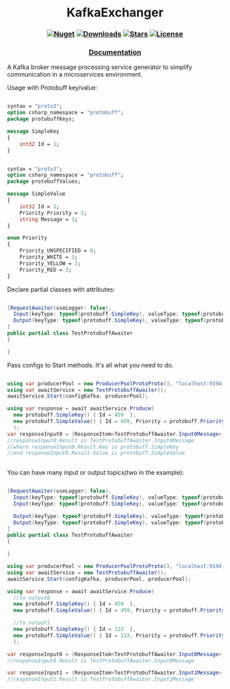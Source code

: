 <h1 align="center">
  <a>KafkaExchanger</a>
</h1>

<h3 align="center">

  [![Nuget](https://img.shields.io/nuget/v/KafkaExchanger?logo=KafkaExchanger)](https://www.nuget.org/packages/KafkaExchanger/)
  [![Downloads](https://img.shields.io/nuget/dt/KafkaExchanger.svg)](https://www.nuget.org/packages/KafkaExchanger/)
  [![Stars](https://img.shields.io/github/stars/SoftStoneDevelop/KafkaExchanger?color=brightgreen)](https://github.com/SoftStoneDevelop/KafkaExchanger/stargazers)
  [![License](https://img.shields.io/badge/license-MIT-blue.svg)](LICENSE)

</h3>

<h3 align="center">
  <a href="https://github.com/SoftStoneDevelop/KafkaExchanger/tree/main/Documentation/Readme.md">Documentation</a>
</h3>

A Kafka broker message processing service generator to simplify communication in a microservices environment.

Usage with Protobuff key/value:

```proto

syntax = "proto3";
option csharp_namespace = "protobuff";
package protobuffKeys;

message SimpleKey
{
    int32 Id = 1;
}

```

```proto

syntax = "proto3";
option csharp_namespace = "protobuff";
package protobuffValues;

message SimpleValue
{
    int32 Id = 1;
    Priority Priority = 2;
    string Message = 3;
}

enum Priority
{
    Priority_UNSPECIFIED = 0;
    Priority_WHITE = 1;
    Priority_YELLOW = 2;
    Priority_RED = 3;
}

```
Declare partial classes with attributes:
```C#

[RequestAwaiter(useLogger: false),
  Input(keyType: typeof(protobuff.SimpleKey), valueType: typeof(protobuff.SimpleValue)),//input0
  Output(keyType: typeof(protobuff.SimpleKey), valueType: typeof(protobuff.SimpleValue))//output0
]
public partial class TestProtobuffAwaiter
{

}

```

Pass configs to Start methods. It's all what you need to do.
```C#

using var producerPool = new ProducerPoolProtoProto(3, "localhost:9194, localhost:9294, localhost:9394");
using var awaitService = new TestProtobuffAwaiter();
awaitService.Start(configKafka, producerPool);

using var response = await awaitService.Produce(
  new protobuff.SimpleKey() { Id = 459  },
  new protobuff.SimpleValue() { Id = 459, Priority = protobuff.Priority.Unspecified, Message = "Hello world!" }
  );
var responseInput0 = (ResponseItem<TestProtobuffAwaiter.Input0Message>)response.Result[0];
//responseInput0.Result is TestProtobuffAwaiter.Input0Message
//where responseInput0.Result.Key is protobuff.SimpleKey
//and responseInput0.Result.Value is protobuff.SimpleValue
            
```

You can have many input or output topics(two in the example):
```C#

[RequestAwaiter(useLogger: false),
  Input(keyType: typeof(protobuff.SimpleKey), valueType: typeof(protobuff.SimpleValue)),//input0
  Input(keyType: typeof(protobuff.SimpleKey), valueType: typeof(protobuff.SimpleValue)),//input1

  Output(keyType: typeof(protobuff.SimpleKey), valueType: typeof(protobuff.SimpleValue)),//output0
  Output(keyType: typeof(protobuff.SimpleKey), valueType: typeof(protobuff.SimpleValue))//output1
]
public partial class TestProtobuffAwaiter
{

}
```
```C#
using var producerPool = new ProducerPoolProtoProto(3, "localhost:9194, localhost:9294, localhost:9394");
using var awaitService = new TestProtobuffAwaiter();
awaitService.Start(configKafka, producerPool, producerPool);

using var response = await awaitService.Produce(
  //to output0
  new protobuff.SimpleKey() { Id = 459  },
  new protobuff.SimpleValue() { Id = 459, Priority = protobuff.Priority.Unspecified, Message = "Hello world!" },

  //to output1
  new protobuff.SimpleKey() { Id = 123  },
  new protobuff.SimpleValue() { Id = 123, Priority = protobuff.Priority.Unspecified, Message = "Hello world! 2" }
  );

var responseInput0 = (ResponseItem<TestProtobuffAwaiter.Input0Message>)response.Result[0];
//responseInput0.Result is TestProtobuffAwaiter.Input0Message

var responseInput1 = (ResponseItem<TestProtobuffAwaiter.Input1Message>)response.Result[1];
//responseInput1.Result is TestProtobuffAwaiter.Input1Message
```
